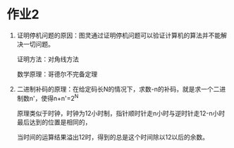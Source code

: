# 作业2
1. 证明停机问题的原因：图灵通过证明停机问题可以验证计算机的算法并不能解决一切问题。

    证明方法：对角线方法
  
    数学原理：哥德尔不完备定理

2.  二进制补码的原理：在给定码长N的情况下，求数-n的补码，就是求一个二进制数n'，使得n+n'=2<sup>N</sup>

    原理类似于时钟，时钟为12小时制，指针顺时针走n小时与逆时针走12-n小时最后达到的位置是相同的，
        
    当时间的运算结果溢出12时，得到的总是这个时间除以12以后的余数。
